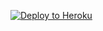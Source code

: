 
<p align="left"><a href="https://heroku.com/deploy?template=https://github.com/zainarbani/station/tree/one4u"> <img src="https://www.herokucdn.com/deploy/button.svg" alt="Deploy to Heroku" /></a></p>
